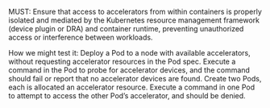 MUST: Ensure that access to accelerators from within containers is properly isolated and mediated by the Kubernetes resource management framework (device plugin or DRA) and container runtime, preventing unauthorized access or interference between workloads.

How we might test it:
Deploy a Pod to a node with available accelerators, without requesting accelerator resources in the Pod spec. Execute a command in the Pod to probe for accelerator devices, and the command should fail or report that no accelerator devices are found.
Create two Pods, each is allocated an accelerator resource. Execute a command in one Pod to attempt to access the other Pod’s accelerator, and should be denied.
